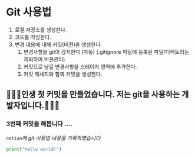 # Git 사용법

1. 로컬 저장소를 생성한다.
2. 코드를 작성한다.
3. 변경 내용에 대해 커밋(버젼)을 생성한다.
    1. 변경사항을 git이 감지한다 (자동) (.gitignore 파일에 등록된 파일/디렉토리는 제외하여 버젼관리)
    2. 커밋으로 남길 변경사항을 스테이지 영역에 추가한다.
    3. 커밋 메세지와 함께 커밋을 생성한다.


## 🥕🥕🥕인생 첫 커밋을 만들었습니다. 저는 git을 사용하는 개발자입니다.🥕🥕🥕


### 3번째 커밋을 해봅니다 ....

*`notion`에 git 사용법 내용을 기록하였습니다* 

```python
print("hello world!")
```

